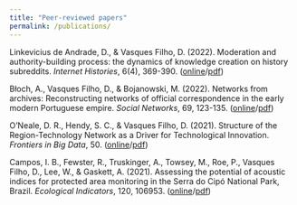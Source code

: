 ```yaml
---
title: "Peer-reviewed papers"
permalink: /publications/
---
```


Linkevicius de Andrade, D., & Vasques Filho, D. (2022). Moderation and authority-building process: the dynamics of knowledge creation on history subreddits. *Internet Histories*, 6(4), 369-390. ([online](https://doi.org/10.1080/24701475.2022.2110564)/[pdf](http://vasquesfilho.github.io/files/moderation-and-authority.pdf))  

Błoch, A., Vasques Filho, D., & Bojanowski, M. (2022). Networks from archives: Reconstructing networks of official correspondence in the early modern Portuguese empire. *Social Networks*, 69, 123-135. ([online](https://doi.org/10.1016/j.socnet.2020.08.008)/[pdf](http://vasquesfilho.github.io/files/networks-from-archives.pdf))  

O’Neale, D. R., Hendy, S. C., & Vasques Filho, D. (2021). Structure of the Region-Technology Network as a Driver for Technological Innovation. *Frontiers in Big Data*, 50. ([online](https://doi.org/10.3389/fdata.2021.689310)/[pdf](http://vasquesfilho.github.io/files/region-technology.pdf))  

Campos, I. B., Fewster, R., Truskinger, A., Towsey, M., Roe, P., Vasques Filho, D., Lee, W., & Gaskett, A. (2021). Assessing the potential of acoustic indices for protected area monitoring in the Serra do Cipó National Park, Brazil. *Ecological Indicators*, 120, 106953. ([online](https://doi.org/10.1016/j.ecolind.2020.106953)/[pdf](http://vasquesfilho.github.io/files/acoustic-monitoring.pdf))  



